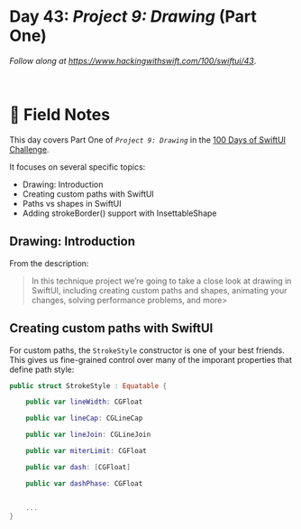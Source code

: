 # Day 43: _Project 9: Drawing_ (Part One)

_Follow along at https://www.hackingwithswift.com/100/swiftui/43_.

<br/>


# 📒 Field Notes

This day covers Part One of _`Project 9: Drawing`_ in the [100 Days of SwiftUI Challenge](https://www.hackingwithswift.com/100/swiftui/43).

It focuses on several specific topics:

- Drawing: Introduction
- Creating custom paths with SwiftUI
- Paths vs shapes in SwiftUI
- Adding strokeBorder() support with InsettableShape



## Drawing: Introduction

From the description:

> In this technique project we’re going to take a close look at drawing in SwiftUI, including creating custom paths and shapes, animating your changes, solving performance problems, and more>



## Creating custom paths with SwiftUI


For custom paths, the `StrokeStyle` constructor is one of your best friends. This gives us fine-grained
control over many of the imporant properties that define path style:

```swift
public struct StrokeStyle : Equatable {

    public var lineWidth: CGFloat

    public var lineCap: CGLineCap

    public var lineJoin: CGLineJoin

    public var miterLimit: CGFloat

    public var dash: [CGFloat]

    public var dashPhase: CGFloat


    ...
}
```
